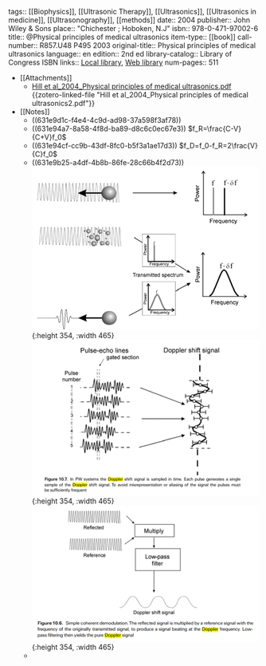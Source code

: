 tags:: [[Biophysics]], [[Ultrasonic Therapy]], [[Ultrasonics]], [[Ultrasonics in medicine]], [[Ultrasonography]], [[methods]]
date:: 2004
publisher:: John Wiley & Sons
place:: "Chichester ; Hoboken, N.J"
isbn:: 978-0-471-97002-6
title:: @Physical principles of medical ultrasonics
item-type:: [[book]]
call-number:: R857.U48 P495 2003
original-title:: Physical principles of medical ultrasonics
language:: en
edition:: 2nd ed
library-catalog:: Library of Congress ISBN
links:: [Local library](zotero://select/library/items/7UHC3QD5), [Web library](https://www.zotero.org/users/6786528/items/7UHC3QD5)
num-pages:: 511

- [[Attachments]]
	- [Hill et al_2004_Physical principles of medical ultrasonics.pdf](zotero://select/library/items/F7GVZCSN) {{zotero-linked-file "Hill et al_2004_Physical principles of medical ultrasonics2.pdf"}}
- [[Notes]]
	- ((631e9d1c-f4e4-4c9d-ad98-37a598f3af78))
	- ((631e94a7-8a58-4f8d-ba89-d8c6c0ec67e3))
	  $f_R=\frac{C-V}{C+V}f_0$
	- ((631e94cf-cc9b-43df-8fc0-b5f3a1ae17d3))
	  $f_D=f_0-f_R=2\frac{V}{C}f_0$
	- ((631e9b25-a4df-4b8b-86fe-28c66b4f2d73))
	  ![](/../assets/doppler_principle.png){:height 354, :width 465}
	  ![](/../assets/doppler_principle2.png){:height 354, :width 465}
	  ![](/../assets/doppler_principle3.png){:height 354, :width 465}
	-